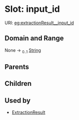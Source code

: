 
# Slot: input_id




URI: [eg:extractionResult__input_id](http://w3id.org/ontogpt/environmental-metagenome/extractionResult__input_id)


## Domain and Range

None &#8594;  <sub>0..1</sub> [String](types/String.md)

## Parents


## Children


## Used by

 * [ExtractionResult](ExtractionResult.md)

